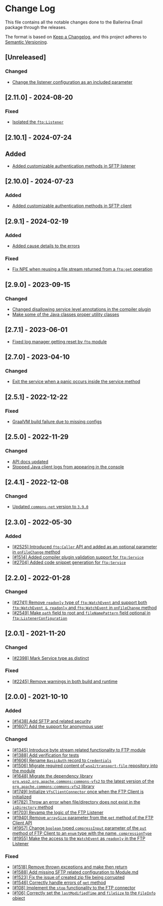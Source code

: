# Change Log
This file contains all the notable changes done to the Ballerina Email package through the releases.

The format is based on [Keep a Changelog](https://keepachangelog.com/en/1.0.0/), and this project adheres to [Semantic Versioning](https://semver.org/spec/v2.0.0.html).

## [Unreleased]

### Changed

- [Change the listener configuration as an included parameter](https://github.com/ballerina-platform/ballerina-library/issues/7494)

## [2.11.0] - 2024-08-20

### Fixed

- [Isolated the `ftp:Listener`](https://github.com/ballerina-platform/module-ballerina-ftp/pull/1287)

## [2.10.1] - 2024-07-24

## Added

- [Added customizable authentication methods in SFTP listener](https://github.com/ballerina-platform/ballerina-library/issues/6771)

## [2.10.0] - 2024-07-23

### Added

- [Added customizable authentication methods in SFTP client](https://github.com/ballerina-platform/ballerina-library/issues/6768)

## [2.9.1] - 2024-02-19

### Added

- [Added cause details to the errors](https://github.com/ballerina-platform/ballerina-library/issues/6064)

### Fixed

- [Fix NPE when reusing a file stream returned from a `ftp:get` operation](https://github.com/ballerina-platform/ballerina-library/issues/5990)

## [2.9.0] - 2023-09-15

### Changed

- [Changed disallowing service level annotations in the compiler plugin](https://github.com/ballerina-platform/ballerina-standard-library/issues/4741)
- [Make some of the Java classes proper utility classes](https://github.com/ballerina-platform/ballerina-standard-library/issues/5070)

## [2.7.1] - 2023-06-01

- [Fixed log manager getting reset by `ftp` module](https://github.com/ballerina-platform/ballerina-standard-library/issues/4478)

## [2.7.0] - 2023-04-10

### Changed
- [Exit the service when a panic occurs inside the service method](https://github.com/ballerina-platform/ballerina-standard-library/issues/4241)

## [2.5.1] - 2022-12-22

### Fixed

- [GraalVM build failure due to missing configs](https://github.com/ballerina-platform/ballerina-standard-library/issues/4483)

## [2.5.0] - 2022-11-29

### Changed
- [API docs updated](https://github.com/ballerina-platform/ballerina-standard-library/issues/3463)
- [Stopped Java client logs from appearing in the console](https://github.com/ballerina-platform/module-ballerina-ftp/pull/824)

## [2.4.1] - 2022-12-08

### Changed
- [Updated `commons-net` version to `3.9.0`](https://github.com/ballerina-platform/ballerina-standard-library/issues/3841)

## [2.3.0] - 2022-05-30

### Added
- [[#2525] Introduced `ftp:Caller` API and added as an optional parameter in `onFileChange` method](https://github.com/ballerina-platform/ballerina-standard-library/issues/2525)
- [[#1514] Added compiler plugin validation support for `ftp:Service`](https://github.com/ballerina-platform/ballerina-standard-library/issues/1514)
- [[#2704] Added code snippet generation for `ftp:Service`](https://github.com/ballerina-platform/ballerina-standard-library/issues/2704)

## [2.2.0] - 2022-01-28

### Changed
 - [[#2741] Remove `readonly` type of `ftp:WatchEvent` and support both `ftp:WatchEvent & readonly` and `ftp:WatchEvent` in `onFileChange` method](https://github.com/ballerina-platform/ballerina-standard-library/issues/2741)
 - [[#2549] Make `path` field to root and `fileNamePattern` field optional in `ftp:ListenerConfiguration`](https://github.com/ballerina-platform/ballerina-standard-library/issues/2549)

## [2.0.1] - 2021-11-20

### Changed
 - [[#2398] Mark Service type as distinct](https://github.com/ballerina-platform/ballerina-standard-library/issues/2398)

### Fixed
 - [[#2245] Remove warnings in both build and runtime](https://github.com/ballerina-platform/ballerina-standard-library/issues/2245)

## [2.0.0] - 2021-10-10

### Added
 - [[#1438] Add SFTP and related security](https://github.com/ballerina-platform/ballerina-standard-library/issues/1438)
 - [[#1607] Add the support for anonymous user](https://github.com/ballerina-platform/ballerina-standard-library/issues/1607)

### Changed
 - [[#1345] Introduce byte stream related functionality to FTP module](https://github.com/ballerina-platform/ballerina-standard-library/issues/1345)
 - [[#1388] Add verification for tests](https://github.com/ballerina-platform/ballerina-standard-library/issues/1388)
 - [[#1606] Rename `BasicAuth` record to `Credentials`](https://github.com/ballerina-platform/ballerina-standard-library/issues/1606)
 - [[#1506] Migrate required content of `wso2/transport-file` repository into the module](https://github.com/ballerina-platform/ballerina-standard-library/issues/1506)
 - [[#1648] Migrate the dependency library `org.wso2.org.apache.commons:commons-vfs2` to the latest version of the `org.apache.commons:commons-vfs2` library](https://github.com/ballerina-platform/ballerina-standard-library/issues/1648)
 - [[#1749] Initialize `VfsClientConnector` once when the FTP Client is initialized](https://github.com/ballerina-platform/ballerina-standard-library/issues/1749)
 - [[#1782] Throw an error when file/directory does not exist in the `isDirectory` method](https://github.com/ballerina-platform/ballerina-standard-library/issues/1782)
 - [[#1703] Revamp the logic of the FTP Listener](https://github.com/ballerina-platform/ballerina-standard-library/issues/1703)
 - [[#1940] Remove `arraySize` parameter from the `get` method of the FTP Client API](https://github.com/ballerina-platform/ballerina-standard-library/issues/1940)
 - [[#1957] Change `boolean` typed `compressInput` parameter of the `put` method of FTP Client to an `enum` type with the name, `compressionType`](https://github.com/ballerina-platform/ballerina-standard-library/issues/1957)
 - [[#1955] Make the access to the `WatchEvent` as `readonly` in the FTP Listener](https://github.com/ballerina-platform/ballerina-standard-library/issues/1955)

### Fixed
 - [[#1518] Remove thrown exceptions and make then return](https://github.com/ballerina-platform/ballerina-standard-library/issues/1518)
 - [[#1588] Add missing SFTP related configuration to Module.md](https://github.com/ballerina-platform/ballerina-standard-library/issues/1588)
 - [[#1523] Fix the issue of created zip file being corrupted](https://github.com/ballerina-platform/ballerina-standard-library/issues/1523)
 - [[#1546] Correctly handle errors of `get` method](https://github.com/ballerina-platform/ballerina-standard-library/issues/1546)
 - [[#108] Implement the `stop` functionality to the FTP connector](https://github.com/ballerina-platform/ballerina-standard-library/issues/108)
 - [[#106] Correctly set the `lastModifiedTime` and `fileSize` to the `FileInfo` object](https://github.com/ballerina-platform/ballerina-standard-library/issues/106)
